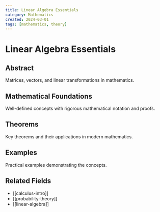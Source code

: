 ```yaml
---
title: Linear Algebra Essentials
category: Mathematics
created: 2024-03-01
tags: [mathematics, theory]
---
```


# Linear Algebra Essentials

## Abstract

Matrices, vectors, and linear transformations in mathematics.

## Mathematical Foundations

Well-defined concepts with rigorous mathematical notation and proofs.

## Theorems

Key theorems and their applications in modern mathematics.

## Examples

Practical examples demonstrating the concepts.

## Related Fields

- [[calculus-intro]]
- [[probability-theory]]
- [[linear-algebra]]

